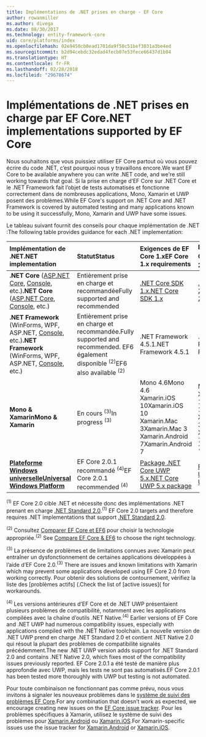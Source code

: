 ```yaml
---
title: Implémentations de .NET prises en charge - EF Core
author: rowanmiller
ms.author: divega
ms.date: 08/30/2017
ms.technology: entity-framework-core
uid: core/platforms/index
ms.openlocfilehash: 02e9450cb0ead1701da9f58c51bef3031a3be4ed
ms.sourcegitcommit: b2d94cebdc32edad4fecb07e53fece66437d1b04
ms.translationtype: HT
ms.contentlocale: fr-FR
ms.lasthandoff: 02/28/2018
ms.locfileid: "29678674"
---
```

# <a name="net-implementations-supported-by-ef-core"></a><span data-ttu-id="862cc-102">Implémentations de .NET prises en charge par EF Core</span><span class="sxs-lookup"><span data-stu-id="862cc-102">.NET implementations supported by EF Core</span></span>

<span data-ttu-id="862cc-103">Nous souhaitons que vous puissiez utiliser EF Core partout où vous pouvez écrire du code .NET, c’est pourquoi nous y travaillons encore.</span><span class="sxs-lookup"><span data-stu-id="862cc-103">We want EF Core to be available anywhere you can write .NET code, and we're still working towards that goal.</span></span> <span data-ttu-id="862cc-104">Si la prise en charge d’EF Core sur .NET Core et le .NET Framework fait l’objet de tests automatisés et fonctionne correctement dans de nombreuses applications, Mono, Xamarin et UWP posent des problèmes.</span><span class="sxs-lookup"><span data-stu-id="862cc-104">While EF Core's support on .NET Core and .NET Framework is covered by automated testing and many applications known to be using it successfully, Mono, Xamarin and UWP have some issues.</span></span>

<span data-ttu-id="862cc-105">Le tableau suivant fournit des conseils pour chaque implémentation de .NET :</span><span class="sxs-lookup"><span data-stu-id="862cc-105">The following table provides guidance for each .NET implementation:</span></span>

| <span data-ttu-id="862cc-106">Implémentation de .NET</span><span class="sxs-lookup"><span data-stu-id="862cc-106">.NET implementation</span></span>                                                                                                  | <span data-ttu-id="862cc-107">Statut</span><span class="sxs-lookup"><span data-stu-id="862cc-107">Status</span></span>                                                             | <span data-ttu-id="862cc-108">Exigences de EF Core 1.x</span><span class="sxs-lookup"><span data-stu-id="862cc-108">EF Core 1.x requirements</span></span>                                                                                | <span data-ttu-id="862cc-109">Exigences de EF Core 2.x <sup>(1)</sup></span><span class="sxs-lookup"><span data-stu-id="862cc-109">EF Core 2.x requirements <sup>(1)</sup></span></span>                                                                 |
|:---------------------------------------------------------------------------------------------------------------------|:-------------------------------------------------------------------|:--------------------------------------------------------------------------------------------------------|:--------------------------------------------------------------------------------------------------------|
| <span data-ttu-id="862cc-110">**.NET Core** ([ASP.NET Core](../get-started/aspnetcore/index.md), [Console](../get-started/netcore/index.md), etc.)</span><span class="sxs-lookup"><span data-stu-id="862cc-110">**.NET Core** ([ASP.NET Core](../get-started/aspnetcore/index.md), [Console](../get-started/netcore/index.md), etc.)</span></span> | <span data-ttu-id="862cc-111">Entièrement prise en charge et recommandée</span><span class="sxs-lookup"><span data-stu-id="862cc-111">Fully supported and recommended</span></span>                                    | [<span data-ttu-id="862cc-112">.NET Core SDK 1.x</span><span class="sxs-lookup"><span data-stu-id="862cc-112">.NET Core SDK 1.x</span></span>](https://www.microsoft.com/net/core/)                                                | [<span data-ttu-id="862cc-113">.NET Core SDK 2.x</span><span class="sxs-lookup"><span data-stu-id="862cc-113">.NET Core SDK 2.x</span></span>](https://www.microsoft.com/net/core/)                                                |
| <span data-ttu-id="862cc-114">**.NET Framework** (WinForms, WPF, ASP.NET, [Console](../get-started/full-dotnet/index.md), etc.)</span><span class="sxs-lookup"><span data-stu-id="862cc-114">**.NET Framework** (WinForms, WPF, ASP.NET, [Console](../get-started/full-dotnet/index.md), etc.)</span></span>                    | <span data-ttu-id="862cc-115">Entièrement prise en charge et recommandée.</span><span class="sxs-lookup"><span data-stu-id="862cc-115">Fully supported and recommended.</span></span> <span data-ttu-id="862cc-116">EF6 également disponible <sup>(2)</sup></span><span class="sxs-lookup"><span data-stu-id="862cc-116">EF6 also available <sup>(2)</sup></span></span> | <span data-ttu-id="862cc-117">.NET Framework 4.5.1</span><span class="sxs-lookup"><span data-stu-id="862cc-117">.NET Framework 4.5.1</span></span>                                                                                    | <span data-ttu-id="862cc-118">.NET Framework 4.6.1</span><span class="sxs-lookup"><span data-stu-id="862cc-118">.NET Framework 4.6.1</span></span>                                                                                    |
| <span data-ttu-id="862cc-119">**Mono & Xamarin**</span><span class="sxs-lookup"><span data-stu-id="862cc-119">**Mono & Xamarin**</span></span>                                                                                                   | <span data-ttu-id="862cc-120">En cours <sup>(3)</sup></span><span class="sxs-lookup"><span data-stu-id="862cc-120">In progress <sup>(3)</sup></span></span>                                         | <span data-ttu-id="862cc-121">Mono 4.6</span><span class="sxs-lookup"><span data-stu-id="862cc-121">Mono 4.6</span></span> <br/> <span data-ttu-id="862cc-122">Xamarin.iOS 10</span><span class="sxs-lookup"><span data-stu-id="862cc-122">Xamarin.iOS 10</span></span> <br/> <span data-ttu-id="862cc-123">Xamarin.Mac 3</span><span class="sxs-lookup"><span data-stu-id="862cc-123">Xamarin.Mac 3</span></span> <br/> <span data-ttu-id="862cc-124">Xamarin.Android 7</span><span class="sxs-lookup"><span data-stu-id="862cc-124">Xamarin.Android 7</span></span>                               | <span data-ttu-id="862cc-125">Mono 5.4</span><span class="sxs-lookup"><span data-stu-id="862cc-125">Mono 5.4</span></span> <br/> <span data-ttu-id="862cc-126">Xamarin.iOS 10.14</span><span class="sxs-lookup"><span data-stu-id="862cc-126">Xamarin.iOS 10.14</span></span> <br/> <span data-ttu-id="862cc-127">Xamarin.Mac 3.8</span><span class="sxs-lookup"><span data-stu-id="862cc-127">Xamarin.Mac 3.8</span></span> <br/> <span data-ttu-id="862cc-128">Xamarin.Android 7.5</span><span class="sxs-lookup"><span data-stu-id="862cc-128">Xamarin.Android 7.5</span></span>                        |
| [<span data-ttu-id="862cc-129">**Plateforme Windows universelle**</span><span class="sxs-lookup"><span data-stu-id="862cc-129">**Universal Windows Platform**</span></span>](../get-started/uwp/index.md)                                                        | <span data-ttu-id="862cc-130">EF Core 2.0.1 recommandé <sup>(4)</sup></span><span class="sxs-lookup"><span data-stu-id="862cc-130">EF Core 2.0.1 recommended <sup>(4)</sup></span></span>                           | [<span data-ttu-id="862cc-131">Package .NET Core UWP 5.x</span><span class="sxs-lookup"><span data-stu-id="862cc-131">.NET Core UWP 5.x package</span></span>](https://www.nuget.org/packages/Microsoft.NETCore.UniversalWindowsPlatform/) | [<span data-ttu-id="862cc-132">Package .NET Core UWP 6.x</span><span class="sxs-lookup"><span data-stu-id="862cc-132">.NET Core UWP 6.x package</span></span>](https://www.nuget.org/packages/Microsoft.NETCore.UniversalWindowsPlatform/) |

<span data-ttu-id="862cc-133"><sup>(1)</sup> EF Core 2.0 cible .NET et nécessite donc des implémentations .NET prenant en charge [.NET Standard 2.0](https://docs.microsoft.com/dotnet/standard/net-standard).</span><span class="sxs-lookup"><span data-stu-id="862cc-133"><sup>(1)</sup> EF Core 2.0 targets and therefore requires .NET implementations that support [.NET Standard 2.0](https://docs.microsoft.com/dotnet/standard/net-standard).</span></span>

<span data-ttu-id="862cc-134"><sup>(2)</sup> Consultez [Comparer EF Core et EF6](../../efcore-and-ef6/index.md) pour choisir la technologie appropriée.</span><span class="sxs-lookup"><span data-stu-id="862cc-134"><sup>(2)</sup> See [Compare EF Core & EF6](../../efcore-and-ef6/index.md) to choose the right technology.</span></span>

<span data-ttu-id="862cc-135"><sup>(3)</sup> La présence de problèmes et de limitations connues avec Xamarin peut entraîner un dysfonctionnement de certaines applications développées à l’aide d’EF Core 2.0.</span><span class="sxs-lookup"><span data-stu-id="862cc-135"><sup>(3)</sup> There are issues and known limitations with Xamarin which may prevent some applications developed using EF Core 2.0 from working correctly.</span></span> <span data-ttu-id="862cc-136">Pour obtenir des solutions de contournement, vérifiez la liste des [problèmes actifs] ([](https://github.com/aspnet/entityframeworkCore/issues?q=is%3Aopen+is%3Aissue+label%3Aarea-xamarin).</span><span class="sxs-lookup"><span data-stu-id="862cc-136">Check the list of [active issues]([](https://github.com/aspnet/entityframeworkCore/issues?q=is%3Aopen+is%3Aissue+label%3Aarea-xamarin) for workarounds.</span></span>

<span data-ttu-id="862cc-137"><sup>(4) </sup> Les versions antérieures d’EF Core et de .NET UWP présentaient plusieurs problèmes de compatibilité, notamment avec les applications compilées avec la chaîne d’outils .NET Native.</span><span class="sxs-lookup"><span data-stu-id="862cc-137"><sup>(4)</sup> Earlier versions of EF Core and .NET UWP had numerous compatibility issues, especially with applications compiled with the .NET Native toolchain.</span></span> <span data-ttu-id="862cc-138">La nouvelle version de .NET UWP prend en charge .NET Standard 2.0 et contient .NET Native 2.0 qui résout la plupart des problèmes de compatibilité signalés précédemment.</span><span class="sxs-lookup"><span data-stu-id="862cc-138">The new .NET UWP version adds support for .NET Standard 2.0 and contains .NET Native 2.0, which fixes most of the compatibility issues previously reported.</span></span> <span data-ttu-id="862cc-139">EF Core 2.0.1 a été testé de manière plus approfondie avec UWP, mais les tests ne sont pas automatisés.</span><span class="sxs-lookup"><span data-stu-id="862cc-139">EF Core 2.0.1 has been tested more thoroughly with UWP but testing is not automated.</span></span>

<span data-ttu-id="862cc-140">Pour toute combinaison ne fonctionnant pas comme prévu, nous vous invitons à signaler les nouveaux problèmes dans le [système de suivi des problèmes EF Core](https://github.com/aspnet/entityframeworkcore/issues/new).</span><span class="sxs-lookup"><span data-stu-id="862cc-140">For any combination that doesn’t work as expected, we encourage creating new issues on the [EF Core issue tracker](https://github.com/aspnet/entityframeworkcore/issues/new).</span></span> <span data-ttu-id="862cc-141">Pour les problèmes spécifiques à Xamarin, utilisez le système de suivi des problèmes pour [Xamarin.Android](https://github.com/xamarin/xamarin-android/issues/new) ou [Xamarin.iOS](https://github.com/xamarin/xamarin-macios/issues/new).</span><span class="sxs-lookup"><span data-stu-id="862cc-141">For Xamarin-specific issues use the issue tracker for [Xamarin.Android](https://github.com/xamarin/xamarin-android/issues/new) or [Xamarin.iOS](https://github.com/xamarin/xamarin-macios/issues/new).</span></span>

